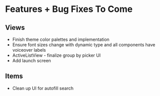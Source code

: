 # Features + Bug Fixes To Come

## Views
- Finish theme color palettes and implementation
- Ensure font sizes change with dynamic type and all components have voiceover labels
- ActiveListView - finalize group by picker UI
- Add launch screen

## Items
- Clean up UI for autofill search
